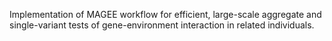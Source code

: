 Implementation of MAGEE workflow for efficient, large-scale aggregate and single-variant tests of gene-environment interaction in related individuals.
